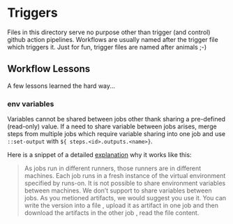 # Triggers
Files in this directory serve no purpose other than trigger (and control) github action pipelines. Workflows are 
usually named after the trigger file which triggers it. Just for fun, trigger files are named after animals ;-)

## Workflow Lessons
A few lessons learned the hard way...

### env variables
Variables cannot be shared between jobs other thank sharing a pre-defined (read-only) value. If a need to share 
variable between jobs arises, merge steps from multiple jobs which require variable sharing into one job and use 
`::set-output` with `${ steps.<id>.outputs.<name>}`.

Here is a snippet of a detailed [explanation](https://github.community/t5/GitHub-Actions/Sharing-a-variable-between-jobs/td-p/38880) 
why it works like this:
> As jobs run in different runners, those runners are in different machines. Each job runs in a fresh instance 
> of the virtual environment specified by runs-on. It is not possible to share environment variables between 
> machines.  We don’t support to share variables between jobs. As you metioned artifacts, we would suggest you use it. 
> You can write the version into a file , upload it as artifact in one job and then download the artifacts in the 
> other job , read the file content. 